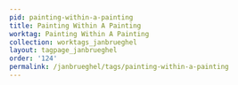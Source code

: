 ```yaml
---
pid: painting-within-a-painting
title: Painting Within A Painting
worktag: Painting Within A Painting
collection: worktags_janbrueghel
layout: tagpage_janbrueghel
order: '124'
permalink: /janbrueghel/tags/painting-within-a-painting
---
```

